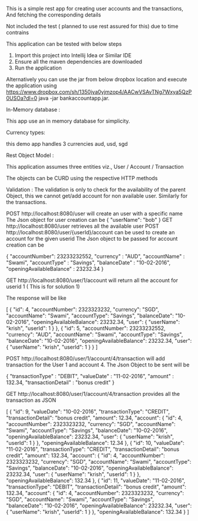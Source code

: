 This is a simple rest app for creating user accounts and the transactions, And fetching the corresponding details

Not included the test ( planned to use rest assured for this) due to time contrains

This application can be tested with below steps

1. Import this project into Intellij Idea or Similar IDE
2. Ensure all the maven dependencies are downloaded
3. Run the application

Alternatively you can use the jar from below dropbox location and execute the application using 
https://www.dropbox.com/sh/1350jya0yjmzop4/AACwVSAvTNg7Wxya5QzP0USOa?dl=0
java -jar bankaccountapp.jar.

In-Memory database :

This app use an in memory database for simplicity. 

Currency types:

this demo app handles 3 currencies
aud, usd, sgd


Rest Object Model :

This application assumes three entities viz., User / Account / Transaction

The objects can be CURD using the respective HTTP methods

Validation : The validation is only to check for the availability of the parent Object, this we cannot get/add account
for non available user. Similarly for the transactions.


POST http://localhost:8080/user will create an user with a specific name
The Json object for user creation can be 
{
	"userName": "bob"
}
GET http://localhost:8080/user retrieves all the available user
POST http://localhost:8080/user/{userId}/account can be used to create an account for the given userid
The Json object to be passed for account creation can be 

{
	"accountNumber": 23233232552,
	"currency" : "AUD",
	"accountName" : "Swami",
	"accountType" : "Savings",
	"balanceDate" : "10-02-2016",
	"openingAvailableBalance" : 23232.34
}

GET http://localhost:8080/user/1/account will return all the account for userid 1 ( This is for solution 1)

The response will be like 

[
    {
        "id": 4,
        "accountNumber": 2323323232,
        "currency": "SGD",
        "accountName": "Swami",
        "accountType": "Savings",
        "balanceDate": "10-02-2016",
        "openingAvailableBalance": 23232.34,
        "user": {
            "userName": "krish",
            "userId": 1
        }
    },
    {
        "id": 5,
        "accountNumber": 23233232552,
        "currency": "AUD",
        "accountName": "Swami",
        "accountType": "Savings",
        "balanceDate": "10-02-2016",
        "openingAvailableBalance": 23232.34,
        "user": {
            "userName": "krish",
            "userId": 1
        }
    }
]


POST http://localhost:8080/user/1/account/4/transaction will add transaction for the User 1 and account 4. 
The Json Object to be sent will be 

{
	"transactionType" : "DEBIT",
	"valueDate" : "11-02-2016",
	"amount" : 132.34,
	"transactionDetail" : "bonus credit"
}

GET http://localhost:8080/user/1/account/4/transaction provides all the transaction as JSON

[
    {
        "id": 9,
        "valueDate": "10-02-2016",
        "transactionType": "CREDIT",
        "transactionDetail": "bonus credit",
        "amount": 12.34,
        "account": {
            "id": 4,
            "accountNumber": 2323323232,
            "currency": "SGD",
            "accountName": "Swami",
            "accountType": "Savings",
            "balanceDate": "10-02-2016",
            "openingAvailableBalance": 23232.34,
            "user": {
                "userName": "krish",
                "userId": 1
            }
        },
        "openingAvailableBalance": 12.34
    },
    {
        "id": 10,
        "valueDate": "11-02-2016",
        "transactionType": "CREDIT",
        "transactionDetail": "bonus credit",
        "amount": 132.34,
        "account": {
            "id": 4,
            "accountNumber": 2323323232,
            "currency": "SGD",
            "accountName": "Swami",
            "accountType": "Savings",
            "balanceDate": "10-02-2016",
            "openingAvailableBalance": 23232.34,
            "user": {
                "userName": "krish",
                "userId": 1
            }
        },
        "openingAvailableBalance": 132.34
    },
    {
        "id": 11,
        "valueDate": "11-02-2016",
        "transactionType": "DEBIT",
        "transactionDetail": "bonus credit",
        "amount": 132.34,
        "account": {
            "id": 4,
            "accountNumber": 2323323232,
            "currency": "SGD",
            "accountName": "Swami",
            "accountType": "Savings",
            "balanceDate": "10-02-2016",
            "openingAvailableBalance": 23232.34,
            "user": {
                "userName": "krish",
                "userId": 1
            }
        },
        "openingAvailableBalance": 132.34
    }
]




